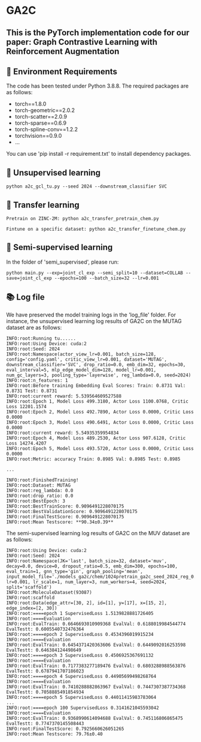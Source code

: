 # GA2C

## This is the PyTorch implementation code for our paper: Graph Contrastive Learning with Reinforcement Augmentation


## 🔬 Environment Requirements

The code has been tested under Python 3.8.8. The required packages are as follows:

* torch==1.8.0
* torch-geometric==2.0.2
* torch-scatter==2.0.9
* torch-sparse==0.6.9
* torch-spline-conv==1.2.2
* torchvision==0.9.0
* ...
  
You can use 'pip install -r requirement.txt' to install dependency packages.

## 🚀 Unsupervised learning

```
python a2c_gcl_tu.py --seed 2024 --downstream_classifier SVC
```

## 🚀 Transfer learning

```
Pretrain on ZINC-2M: python a2c_transfer_pretrain_chem.py

Fintune on a specific dataset: python a2c_transfer_finetune_chem.py
```

## 🚀 Semi-supervised learning

In the folder of 'semi_supervised', please run:

```
python main.py --exp=joint_cl_exp --semi_split=10 --dataset=COLLAB --save=joint_cl_exp --epochs=100 --batch_size=32 --lr=0.001
```

## 📚 Log file

We have preserved the model training logs in the 'log_file' folder. For instance, the unsupervised learning log results of GA2C on the MUTAG dataset are as follows:

```
INFO:root:Running tu......  
INFO:root:Using Device: cuda:2  
INFO:root:Seed: 2024  
INFO:root:Namespace(actor_view_lr=0.001, batch_size=128, config='config.yaml', critic_view_lr=0.001, dataset='MUTAG', downstream_classifier='SVC', drop_ratio=0.0, emb_dim=32, epochs=30, eval_interval=5, mlp_edge_model_dim=128, model_lr=0.001, num_gc_layers=3, pooling_type='layerwise', reg_lambda=0.0, seed=2024)  
INFO:root:n_features: 1  
INFO:root:Before training Embedding Eval Scores: Train: 0.8731 Val: 0.8731 Test: 0.8731  
INFO:root:current reward: 5.539564609527588  
INFO:root:Epoch 1, Model Loss 499.3180, Actor Loss 1100.0768, Critic Loss 12201.1574  
INFO:root:Epoch 2, Model Loss 492.7890, Actor Loss 0.0000, Critic Loss 0.0000  
INFO:root:Epoch 3, Model Loss 490.6491, Actor Loss 0.0000, Critic Loss 0.0000  
INFO:root:current reward: 5.54935359954834  
INFO:root:Epoch 4, Model Loss 489.2530, Actor Loss 907.6128, Critic Loss 14274.4207  
INFO:root:Epoch 5, Model Loss 493.5720, Actor Loss 0.0000, Critic Loss 0.0000  
INFO:root:Metric: accuracy Train: 0.8985 Val: 0.8985 Test: 0.8985  
  
...  
  
INFO:root:FinishedTraining!  
INFO:root:Dataset: MUTAG  
INFO:root:reg_lambda: 0.0  
INFO:root:drop_ratio: 0.0  
INFO:root:BestEpoch: 3  
INFO:root:BestTrainScore: 0.9096491228070175  
INFO:root:BestValidationScore: 0.9096491228070175  
INFO:root:FinalTestScore: 0.9096491228070175  
INFO:root:Mean Testscore: **90.34±0.39**
```

The semi-supervised learning log results of GA2C on the MUV dataset are as follows:

```
INFO:root:Using Device: cuda:2  
INFO:root:Seed: 2024  
INFO:root:Namespace(JK='last', batch_size=32, dataset='muv', decay=0.0, device=0, dropout_ratio=0.5, emb_dim=300, epochs=100, eval_train=1, gnn_type='gin', graph_pooling='mean', input_model_file='./models_ga2c/chem/1024pretrain_ga2c_seed_2024_reg_0.0_epoch_10.pth', lr=0.001, lr_scale=1, num_layer=3, num_workers=4, seed=2024, split='scaffold')  
INFO:root:MoleculeDataset(93087)  
INFO:root:scaffold  
INFO:root:Data(edge_attr=[30, 2], id=[1], y=[17], x=[15, 2], edge_index=[2, 30])  
INFO:root:====epoch 1 SupervisedLoss 1.5139828881726405  
INFO:root:====Evaluation  
INFO:root:EvalTrain: 0.6646693010909368 EvalVal: 0.6188019984544774 EvalTestt: 0.6005540732476364  
INFO:root:====epoch 2 SupervisedLoss 0.4534396019915234  
INFO:root:====Evaluation  
INFO:root:EvalTrain: 0.6454371420363606 EvalVal: 0.6449092016253598 EvalTestt: 0.646384124498649  
INFO:root:====epoch 3 SupervisedLoss 0.4506925367691132
INFO:root:====Evaluation
INFO:root:EvalTrain: 0.7177383277189476 EvalVal: 0.6803288988563876 EvalTestt: 0.6787941707186023
INFO:root:====epoch 4 SupervisedLoss 0.44905699498268764
INFO:root:====Evaluation
INFO:root:EvalTrain: 0.7410288882863967 EvalVal: 0.7447307387734368 EvalTestt: 0.7058885491854934
INFO:root:====epoch 5 SupervisedLoss 0.44011415983783064
...
INFO:root:====epoch 100 SupervisedLoss 0.3141621045593042
INFO:root:====Evaluation
INFO:root:EvalTrain: 0.9368990614094688 EvalVal: 0.745116806865475 EvalTestt: 0.7747370145508443
INFO:root:FinalTestScore: 0.7925660626051265
INFO:root:Mean Testscore: 79.76±0.40
```
